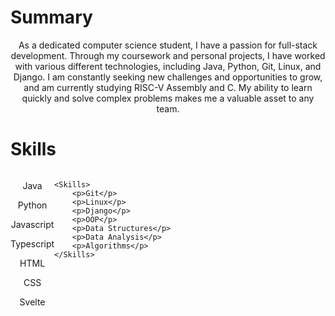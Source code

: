 <script>
    import Skills from './Skills.svelte';
</script>

# Summary

As a dedicated computer science student, I have a passion for full-stack development. Through my coursework and personal projects, I have worked with various different technologies, including Java, Python, Git, Linux, and Django. I am constantly seeking new challenges and opportunities to grow, and am currently studying RISC-V Assembly and C. My ability to learn quickly and solve complex problems makes me a valuable asset to any team.

# Skills
<div class='pos'>
    <Skills>
        <p>Java</p>
        <p>Python</p>
        <p>Javascript</p>
        <p>Typescript</p>
        <p>HTML</p>
        <p>CSS</p>
        <p>Svelte</p>
    </Skills>

    <Skills>
        <p>Git</p>
        <p>Linux</p>
        <p>Django</p>
        <p>OOP</p>
        <p>Data Structures</p>
        <p>Data Analysis</p>
        <p>Algorithms</p>
    </Skills>
</div>

<style>
    p {
        text-align: center;
        color: circular-gradient(180 255 30);
    }

    div.pos {
        position: relative;
        align-self: center;
        display: flex;
        flex-direction: row;
    }
</style>
